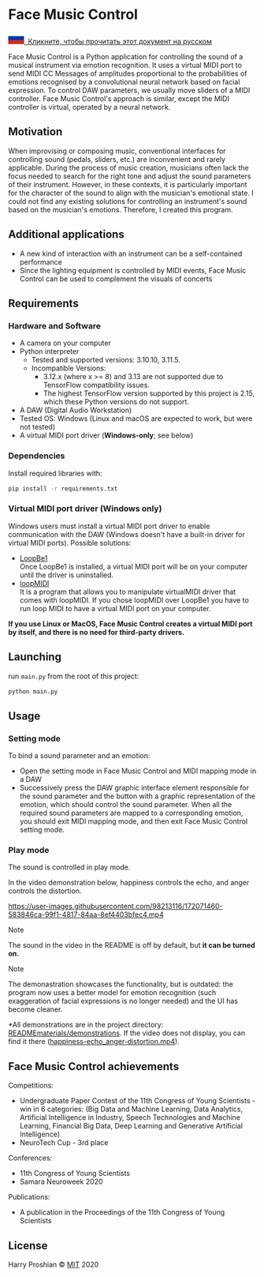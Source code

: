 # Face Music Control

[<img src = ".\READMEmaterials\flags\ru.svg">&nbsp; Кликните, чтобы прочитать этот документ на русском](README.ru.md)

Face Music Control is a Python application for controlling the sound of a musical instrument via emotion recognition. It uses a virtual MIDI port to send MIDI CC Messages of amplitudes proportional to the probabilities of emotions recognised by a convolutional neural network based on facial expression. To control DAW parameters, we usually move sliders of a MIDI controller. Face Music Control's approach is similar, except the MIDI controller is virtual, operated by a neural network.


## Motivation
When improvising or composing music, conventional interfaces for controlling sound (pedals, sliders, etc.) are inconvenient and rarely applicable. During the process of music creation, musicians often lack the focus needed to search for the right tone and adjust the sound parameters of their instrument. However, in these contexts, it is particularly important for the character of the sound to align with the musician's emotional state. I could not find any existing solutions for controlling an instrument's sound based on the musician's emotions. Therefore, I created this program.


## Additional applications
* A new kind of interaction with an instrument can be a self-contained performance
* Since the lighting equipment is controlled by MIDI events, Face Music Control can be used to complement the visuals of concerts

## Requirements

### Hardware and Software
- A camera on your computer
- Python interpreter 
    - Tested and supported versions: 3.10.10, 3.11.5.
    - Incompatible Versions:
        - 3.12.x (where x >= 8) and 3.13 are not supported due to TensorFlow compatibility issues.
        - The highest TensorFlow version supported by this project is 2.15, which these Python versions do not support.
- A DAW (Digital Audio Workstation)
- Tested OS: Windows (Linux and macOS are expected to work, but were not tested)
- A virtual MIDI port driver (**Windows-only**; see below)

### Dependencies
Install required libraries with:
```bash
pip install -r requirements.txt
```

### Virtual MIDI port driver **(Windows only)**
Windows users must install a virtual MIDI port driver to enable communication with the DAW (Windows doesn't have a built-in driver for virtual MIDI ports). Possible solutions:
* [LoopBe1](https://www.nerds.de/en/download.html)
<br> Once LoopBe1 is installed, a virtual MIDI port will be on your computer until the driver is uninstalled.
* [loopMIDI](https://www.tobias-erichsen.de/software/loopmidi.html)
<br> It is a program that allows you to manipulate virtualMIDI driver that comes with loopMIDI. If you chose loopMIDI over LoopBe1 you have to run loop MIDI to have a virtual MIDI port on your computer.

**If you use Linux or MacOS, Face Music Control creates a virtual MIDI port by itself, and there is no need for third-party drivers.**

## Launching

run `main.py` from the root of this project:
```bash
python main.py
```

## Usage
### Setting mode
To bind a sound parameter and an emotion:
* Open the setting mode in Face Music Control and MIDI mapping mode in a DAW
* Successively press the DAW graphic interface element responsible for the sound parameter and the button with a graphic representation of the emotion, which should control the sound parameter.
When all the required sound parameters are mapped to a corresponding emotion, you should exit MIDI mapping mode, and then exit Face Music Control setting mode. 

### Play mode
The sound is controlled in play mode.

In the video demonstration below, happiness controls the echo, and anger controls the distortion.

https://user-images.githubusercontent.com/98213116/172071460-583846ca-99f1-4817-84aa-8ef4403bfec4.mp4

> [!Note]
> The sound in the video in the README is off by default, but **it can be turned on.**

> [!Note]
> The demonastration showcases the functionality, but is outdated: the program now uses a better model for emotion recognition (such exaggeration of facial expressions is no longer needed) and the UI has become cleaner.


*All demonstrations are in the project directory: [READMEmaterials/demonstrations](READMEmaterials/demonstrations). If the video does not display, you can find it there ([happiness-echo_anger-distortion.mp4](READMEmaterials/demonstrations/happiness-echo_anger-distortion.mp4)).


## Face Music Control achievements
Competitions:
* Undergraduate Paper Contest of the 11th Congress of Young Scientists - win in 6 categories:
(Big Data and Machine Learning, Data Analytics, Artificial Intelligence in Industry, Speech Technologies and Machine Learning, Financial Big Data, Deep Learning and Generative Artificial Intelligence)
* NeuroTech Cup - 3rd place

Conferences:
* 11th Congress of Young Scientists
* Samara Neuroweek 2020

Publications:
* A publication in the Proceedings of the 11th Congress of Young Scientists

## License
Harry Proshian © [MIT](https://choosealicense.com/licenses/mit/) 2020
